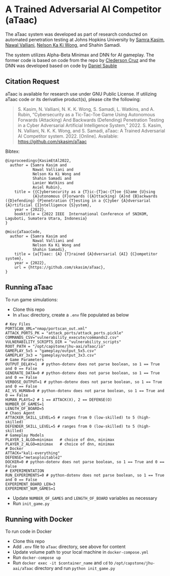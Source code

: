 # A Trained Adversarial AI Competitor (aTaac)

The aTaac system was developed as part of research conducted on automated penetration testing 
at Johns Hopkins University by [Samra Kasim](https://github.com/skasim/aTaac), [Nawal Valliani](https://github.com/nawalvalliani), [Nelson Ka Ki Wong](https://github.com/trace86), and Shahin Samadi.

The system utilizes Alpha-Beta Minimax and DNN for AI gameplay. The former code is based on code from the repo by 
[Clederson Cruz](https://github.com/Cledersonbc/tic-tac-toe-minimax) and the DNN was developed based on code by 
[Daniel Sauble](https://github.com/djsauble/tic-tac-toe-ai)



## Citation Request
aTaac is available for research use under GNU Public License. If utilizing aTaac code or its derivative product(s), please cite the following:

> S. Kasim, N. Valliani, N. K. K. Wong, S. Samadi, L. Watkins, and A. Rubin, “Cybersecurity as a Tic-Tac-Toe Game Using Autonomous Forwards (Attacking) And Backwards (Defending) Penetration Testing in a Cyber Adversarial Artificial Intelligence System,” 2022.
> S. Kasim, N. Valliani, N. K. K. Wong, and S. Samadi, aTaac: A Trained Adversarial AI Competitor system. 2022. [Online]. Available: https://github.com/skasim/aTaac

Bibtex:
```
@inproceedings{KasimEtAl2022,
  author = {Samra Kasim and 
            Nawal Valliani and 
            Nelson Ka Ki Wong and 
            Shahin Samadi and
            Lanier Watkins and
            Aviel Rubin},
    title = {{C}ybersecurity as a {T}ic-{T}ac-{T}oe {G}ame {U}sing
            {A}utonomous {F}orwards ({A}ttacking) {A}nd {B}ackwards ({D}efending) {P}enetration {T}esting in a {C}yber {A}dversarial {A}rtificial {I}ntelligence {S}ystem},
    year = {2022},
    booktitle = {2022 IEEE  International Conference of SNIKOM, Laguboti, Sumatera Utara, Indonesia}
}

@misc{aTaacCode,
  author = {Samra Kasim and 
            Nawal Valliani and 
            Nelson Ka Ki Wong and 
            Shahin Samadi},
    title = {a{T}aac: {A} {T}rained {A}dversarial {AI} {C}ompetitor system},
    year = {2022},
    url = {https://github.com/skasim/aTaac},
}
```

## Running aTaac
To run game simulations:
* Clone this repo
* In `aTaac` directory, create a `.env` file populated as below
```.env
# Key Files
PORTSCAN_XML="nmap/portscan_out.xml"
ATTACK_PORTS_PK = "attack_ports/attack_ports.pickle"
COMMANDS_CSV="vulnerability_execute/commands2.csv"
VULNERABILITY_SCRIPTS_DIR = "vulnerability_scripts"
ROOT_PATH = "/opt/capstone/jhu-aai/aTaac/io"
GAMEPLAY_5x5 = "gameplay/output_5x5.csv"
GAMEPLAY_3x3 = "gameplay/output_3x3.csv"
# Game Parameters
OUTPUT_DELAY=1  # python-dotenv does not parse boolean, so 1 == True and 0 == False
GENERATE_DATA=0 # python-dotenv does not parse boolean, so 1 == True and 0 == False
VERBOSE_OUTPUT=1 # python-dotenv does not parse boolean, so 1 == True and 0 == False
AI_VS_HUMAN=0 # python-dotenv does not parse boolean, so 1 == True and 0 == False
HUMAN_PLAYS=2 # 1 == ATTACK(X), 2 == DEFENSE(O)
NUMBER_OF_GAMES=1
LENGTH_OF_BOARD=5
# Chaos Agent
ATTACKER_SKILL_LEVEL=5 # ranges from 0 (low-skilled) to 5 (high-skilled)
DEFENDER_SKILL_LEVEL=5 # ranges from 0 (low-skilled) to 5 (high-skilled)
# Gameplay Models
PLAYER_1_ALGO=minimax   # choice of dnn, minimax
PLAYER_2_ALGO=minimax   # choice of dnn, minimax
# Docker
ATTACK="kali-everything"
DEFENSE="metasploitable2"
DOCKER=0 # python-dotenv does not parse boolean, so 1 == True and 0 == False
# EXPERIMENTATION
RUN_EXPERIMENTS=0 # python-dotenv does not parse boolean, so 1 == True and 0 == False
EXPERIMENT_BOARD_LEN=3
EXPERIMENT_NUM_GAMES=1
```
* Update `NUMBER_OF_GAMES` and `LENGTH_OF_BOARD` variables as necessary
* Run `init_game.py`

## Running with Docker
To run code in Docker
* Clone this repo
* Add `.env` file to `aTaac` directory, see above for content
* Update volume path to your local machine in `docker-compose.yml`
* Run `docker-compose up`
* Run `docker exec -it $container_name` and `cd` to `/opt/capstone/jhu-aai/aTaac` directory and run `python init_game.py`

